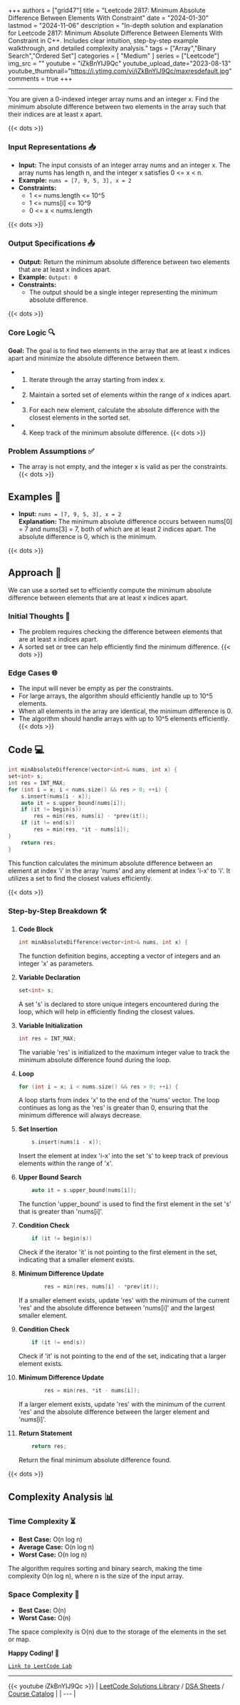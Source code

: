 
+++
authors = ["grid47"]
title = "Leetcode 2817: Minimum Absolute Difference Between Elements With Constraint"
date = "2024-01-30"
lastmod = "2024-11-06"
description = "In-depth solution and explanation for Leetcode 2817: Minimum Absolute Difference Between Elements With Constraint in C++. Includes clear intuition, step-by-step example walkthrough, and detailed complexity analysis."
tags = ["Array","Binary Search","Ordered Set"]
categories = [
    "Medium"
]
series = ["Leetcode"]
img_src = ""
youtube = "iZkBnYIJ9Qc"
youtube_upload_date="2023-08-13"
youtube_thumbnail="https://i.ytimg.com/vi/iZkBnYIJ9Qc/maxresdefault.jpg"
comments = true
+++



---
You are given a 0-indexed integer array nums and an integer x. Find the minimum absolute difference between two elements in the array such that their indices are at least x apart.
<!--more-->
{{< dots >}}
### Input Representations 📥
- **Input:** The input consists of an integer array nums and an integer x. The array nums has length n, and the integer x satisfies 0 <= x < n.
- **Example:** `nums = [7, 9, 5, 3], x = 2`
- **Constraints:**
	- 1 <= nums.length <= 10^5
	- 1 <= nums[i] <= 10^9
	- 0 <= x < nums.length

{{< dots >}}
### Output Specifications 📤
- **Output:** Return the minimum absolute difference between two elements that are at least x indices apart.
- **Example:** `Output: 0`
- **Constraints:**
	- The output should be a single integer representing the minimum absolute difference.

{{< dots >}}
### Core Logic 🔍
**Goal:** The goal is to find two elements in the array that are at least x indices apart and minimize the absolute difference between them.

- 1. Iterate through the array starting from index x.
- 2. Maintain a sorted set of elements within the range of x indices apart.
- 3. For each new element, calculate the absolute difference with the closest elements in the sorted set.
- 4. Keep track of the minimum absolute difference.
{{< dots >}}
### Problem Assumptions ✅
- The array is not empty, and the integer x is valid as per the constraints.
{{< dots >}}
## Examples 🧩
- **Input:** `nums = [7, 9, 5, 3], x = 2`  \
  **Explanation:** The minimum absolute difference occurs between nums[0] = 7 and nums[3] = 7, both of which are at least 2 indices apart. The absolute difference is 0, which is the minimum.

{{< dots >}}
## Approach 🚀
We can use a sorted set to efficiently compute the minimum absolute difference between elements that are at least x indices apart.

### Initial Thoughts 💭
- The problem requires checking the difference between elements that are at least x indices apart.
- A sorted set or tree can help efficiently find the minimum difference.
{{< dots >}}
### Edge Cases 🌐
- The input will never be empty as per the constraints.
- For large arrays, the algorithm should efficiently handle up to 10^5 elements.
- When all elements in the array are identical, the minimum difference is 0.
- The algorithm should handle arrays with up to 10^5 elements efficiently.
{{< dots >}}
## Code 💻
```cpp
int minAbsoluteDifference(vector<int>& nums, int x) {
set<int> s;
int res = INT_MAX;
for (int i = x; i < nums.size() && res > 0; ++i) {
    s.insert(nums[i - x]);
    auto it = s.upper_bound(nums[i]);
    if (it != begin(s))
        res = min(res, nums[i] - *prev(it));
    if (it != end(s))
        res = min(res, *it - nums[i]);
}
    return res;
}
```

This function calculates the minimum absolute difference between an element at index 'i' in the array 'nums' and any element at index 'i-x' to 'i'. It utilizes a set to find the closest values efficiently.

{{< dots >}}
### Step-by-Step Breakdown 🛠️
1. **Code Block**
	```cpp
	int minAbsoluteDifference(vector<int>& nums, int x) {
	```
	The function definition begins, accepting a vector of integers and an integer 'x' as parameters.

2. **Variable Declaration**
	```cpp
	set<int> s;
	```
	A set 's' is declared to store unique integers encountered during the loop, which will help in efficiently finding the closest values.

3. **Variable Initialization**
	```cpp
	int res = INT_MAX;
	```
	The variable 'res' is initialized to the maximum integer value to track the minimum absolute difference found during the loop.

4. **Loop**
	```cpp
	for (int i = x; i < nums.size() && res > 0; ++i) {
	```
	A loop starts from index 'x' to the end of the 'nums' vector. The loop continues as long as the 'res' is greater than 0, ensuring that the minimum difference will always decrease.

5. **Set Insertion**
	```cpp
	    s.insert(nums[i - x]);
	```
	Insert the element at index 'i-x' into the set 's' to keep track of previous elements within the range of 'x'.

6. **Upper Bound Search**
	```cpp
	    auto it = s.upper_bound(nums[i]);
	```
	The function 'upper_bound' is used to find the first element in the set 's' that is greater than 'nums[i]'.

7. **Condition Check**
	```cpp
	    if (it != begin(s))
	```
	Check if the iterator 'it' is not pointing to the first element in the set, indicating that a smaller element exists.

8. **Minimum Difference Update**
	```cpp
	        res = min(res, nums[i] - *prev(it));
	```
	If a smaller element exists, update 'res' with the minimum of the current 'res' and the absolute difference between 'nums[i]' and the largest smaller element.

9. **Condition Check**
	```cpp
	    if (it != end(s))
	```
	Check if 'it' is not pointing to the end of the set, indicating that a larger element exists.

10. **Minimum Difference Update**
	```cpp
	        res = min(res, *it - nums[i]);
	```
	If a larger element exists, update 'res' with the minimum of the current 'res' and the absolute difference between the larger element and 'nums[i]'.

11. **Return Statement**
	```cpp
	    return res;
	```
	Return the final minimum absolute difference found.

{{< dots >}}
## Complexity Analysis 📊
### Time Complexity ⏳
- **Best Case:** O(n log n)
- **Average Case:** O(n log n)
- **Worst Case:** O(n log n)

The algorithm requires sorting and binary search, making the time complexity O(n log n), where n is the size of the input array.

### Space Complexity 💾
- **Best Case:** O(n)
- **Worst Case:** O(n)

The space complexity is O(n) due to the storage of the elements in the set or map.

**Happy Coding! 🎉**


[`Link to LeetCode Lab`](https://leetcode.com/problems/minimum-absolute-difference-between-elements-with-constraint/description/)

---
{{< youtube iZkBnYIJ9Qc >}}
| [LeetCode Solutions Library](https://grid47.xyz/leetcode/) / [DSA Sheets](https://grid47.xyz/sheets/) / [Course Catalog](https://grid47.xyz/courses/) |
| --- |
